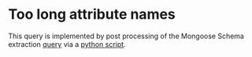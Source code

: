 # Too long attribute names
This query is implemented by post processing of the Mongoose Schema extraction [query](../locateSchemaDeclaration.ql) via a [python script](../python_scripts/extract_mongose_schema.py).
